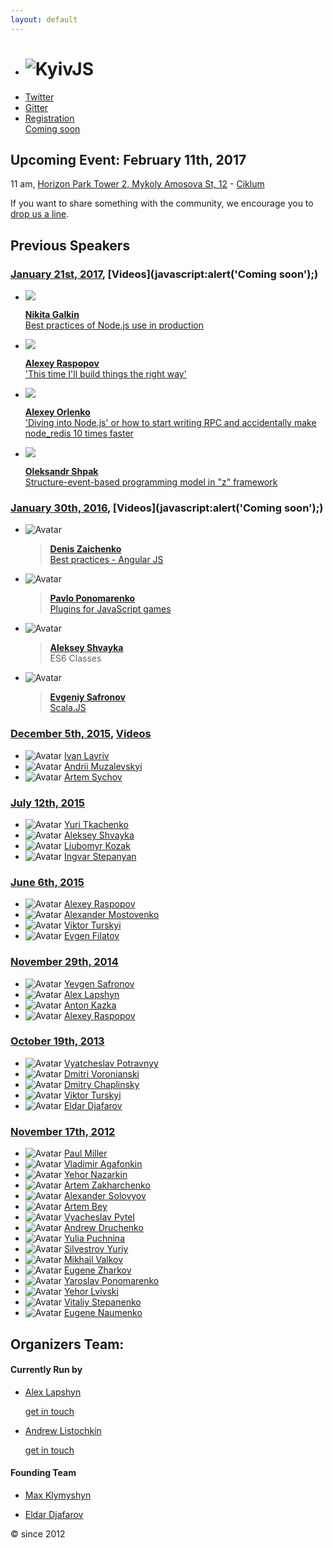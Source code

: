 ```yaml
---
layout: default
---
```


  - # ![KyivJS](/static/kyiv-js-rectangle-no-alpha.png)
  - [Twitter](https://twitter.com/kyivjs)
  - [Gitter](https://gitter.im/dev-ua/frontend-ua/kyivjs)
  - [Registration <br /> Coming soon]()

## Upcoming Event: February 11th, 2017
<!--
[Donskaya 4а](https://maps.yandex.ua/-/CVw9rZop) - - - [Digital Future](http://digital-future.org/) + [The App Solutions](http://theappsolutions.com/)
-->
11 am, [Horizon Park Tower 2, Mykoly Amosova St, 12](https://yandex.ru/maps/-/CZT3UNIX) - [Ciklum](https://www.ciklum.com/)

If you want to share something with the community, we encourage you to [drop us a line](#write-anchor).



## Previous Speakers

### [January 21st, 2017](https://dou.ua/calendar/13768/), [Videos](javascript:alert\('Coming soon'\);)

  - ![](http://frameworksdays.com/uploads/speakers/galkin.png)

    >
      [**Nikita Galkin**](https://twitter.com/galk_in)  
      [Best practices of Node.js use in production]()

  - ![](/static/speakers/alexey-raspopov.jpg)

    >
      [**Alexey Raspopov**](https://twitter.com/alexeyraspopov)  
      ['This time I'll build things the right way']()

  - ![](/static/speakers/alexey-orlenko.jpg)

    >
      [**Alexey Orlenko**](https://www.linkedin.com/in/alexeyorlenko)  
      ['Diving into Node.js' or how to start writing RPC and accidentally make node_redis 10 times faster]()

  - ![](/static/speakers/oleksandr-shpak.jpg)

    >
      [**Oleksandr Shpak**](https://www.linkedin.com/in/oleksandr-shpak-8915376)  
      [Structure-event-based programming model in "z" framework]()

### [January 30th, 2016](http://dou.ua/calendar/9623/), [Videos](javascript:alert\('Coming soon'\);)

  - ![Avatar](/static/speakers/denis-zaichenko.jpg)

    > [**Denis Zaichenko**](https://www.linkedin.com/in/dzaichenko)  
    [Best practices - Angular JS]()

  - ![Avatar](/static/speakers/pavlo-ponomarenko.jpg)

    > [**Pavlo Ponomarenko**](https://github.com/theshock)  
    [Plugins for JavaScript games](http://slides.com/theshock/javascript-plugins/)

  - ![Avatar](/static/speakers/aleksey-shvayka.jpg)

    > [**Aleksey Shvayka**](https://www.linkedin.com/in/ashvayka)  
    ES6 Classes

  - ![Avatar](/static/speakers/evgeniy-safronov.jpg)

    > [**Evgeniy Safronov**](https://www.linkedin.com/in/eugene-safronov-b7b257b0)  
    [Scala.JS](https://www.dropbox.com/s/dnkkgwjflul54ny/Scala-JS%20%28KyivJS%2030-01%29.pdf?dl=0)


### [December 5th, 2015](http://dou.ua/calendar/9101/), [Videos](https://www.youtube.com/playlist?list=PLxw9RJPDS60qUL9tiH3Hh-xB8rY5xV2Cr)

  - ![Avatar](/static/speakers/ivan-lavriv.jpg) [Ivan Lavriv](https://ua.linkedin.com/in/ivan-lavriv-16b23878/en)
  - ![Avatar](/static/speakers/andrii-muzalevskyi.jpg) [Andrii Muzalevskyi](https://ua.linkedin.com/in/andreymuzalevskiy/en)
  - ![Avatar](/static/speakers/artem-sychov.jpg) [Artem Sychov](https://www.linkedin.com/in/suchov/en)

### [July 12th, 2015]()

  - ![Avatar](/static/speakers/yuri-tkachenko.jpg) [Yuri Tkachenko](https://www.linkedin.com/in/tkachenkoyuri)
  - ![Avatar](/static/speakers/aleksey-shvayka.jpg) [Aleksey Shvayka](https://www.linkedin.com/in/ashvayka)
  - ![Avatar](/static/speakers/liubomyr-kozak.jpg) [Liubomyr Kozak](https://www.linkedin.com/in/luibomyr)
  - ![Avatar](/static/speakers/ingvar-stepanyan.jpg) [Ingvar Stepanyan](https://ua.linkedin.com/in/rreverser)

### [June 6th, 2015](http://dou.ua/calendar/7456/)

  - ![Avatar](/static/speakers/alexey-raspopov.jpg) [Alexey Raspopov](https://www.linkedin.com/profile/view?id=126122043)
  - ![Avatar](/static/speakers/alexander-mostovenko.jpg) [Alexander Mostovenko](https://www.linkedin.com/in/mostovenko)
  - ![Avatar](/static/speakers/viktor-turskyi.jpg) [Viktor Turskyi](https://www.linkedin.com/in/turskyi)
  - ![Avatar](/static/speakers/evgen-filatov.jpg) [Evgen Filatov](https://www.linkedin.com/pub/evgen-filatov/16/a17/8b7)

### [November 29th, 2014]()

  - ![Avatar](/static/speakers/yevgen-safronov.jpg) [Yevgen Safronov](http://ua.linkedin.com/pub/eugene-safronov/15/3a/392)
  - ![Avatar](/static/speakers/alex-lapshyn.jpg) [Alex Lapshyn](http://ua.linkedin.com/in/sudodoki)
  - ![Avatar](/static/speakers/anton-kazka.jpg) [Anton Kazka](http://ua.linkedin.com/pub/anton-kazka/74/aa5/9b5)
  - ![Avatar](/static/speakers/alexey-raspopov.jpg) [Alexey Raspopov](https://www.linkedin.com/profile/view?id=126122043)

### [October 19th, 2013](http://dou.ua/calendar/3915/)

  - ![Avatar](/static/speakers/vyatcheslav-potravnyy.jpg) [Vyatcheslav Potravnyy](http://ua.linkedin.com/pub/vyatcheslav-potravnyy/4a/414/50b/)
  - ![Avatar](/static/speakers/dmitri-voronianski.jpg) [Dmitri Voronianski](http://ua.linkedin.com/in/voronianski/)
  - ![Avatar](/static/speakers/dmitry-chaplinsky.jpg) [Dmitry Chaplinsky](http://ua.linkedin.com/pub/dmitry-chaplinsky/24/784/760)
  - ![Avatar](/static/speakers/viktor-turskyi.jpg) [Viktor Turskyi](https://www.linkedin.com/in/turskyi)
  - ![Avatar](/static/speakers/eldar-djafarov.jpg) [Eldar Djafarov](http://www.linkedin.com/in/edjafarov)

### [November 17th, 2012](http://dou.ua/calendar/2321)

  - ![Avatar](/static/speakers/paul-miller.jpg) [Paul Miller](https://sg.linkedin.com/in/paulmillr)
  - ![Avatar](/static/speakers/vladimir-agafonkin.jpg) [Vladimir Agafonkin](https://www.linkedin.com/in/agafonkin)
  - ![Avatar](/static/speakers/yehor-nazarkin.jpg) [Yehor Nazarkin](https://ua.linkedin.com/in/yehor-nazarkin-50553129)
  - ![Avatar](/static/speakers/artem-zakharchenko.jpg) [Artem Zakharchenko](https://ua.linkedin.com/in/artem-zakharchenko-baa1453b)
  - ![Avatar](/static/speakers/alexander-solovyov.jpg) [Alexander Solovyov](https://ua.linkedin.com/in/asolovyov)
  - ![Avatar](/static/speakers/artem-bey.jpg) [Artem Bey](https://ua.linkedin.com/in/artembey)
  - ![Avatar](/static/speakers/vyacheslav-pytel.jpg) [Vyacheslav Pytel](https://ua.linkedin.com/in/vpytel)
  - ![Avatar](/static/speakers/andrew-druchenko.jpg) [Andrew Druchenko](https://ua.linkedin.com/in/bananos)
  - ![Avatar](/static/speakers/yulia-puchnina.jpg) [Yulia Puchnina](https://ua.linkedin.com/in/yulia-puchnina-17473a36/en)
  - ![Avatar](/static/speakers/silvestrov-yuriy.jpg) [Silvestrov Yuriy](https://ua.linkedin.com/in/ysilvestrov)
  - ![Avatar](/static/speaker-male-placeholder.jpg) [Mikhail Valkov]()
  - ![Avatar](/static/speakers/eugene-zharkov.jpg) [Eugene Zharkov](https://ua.linkedin.com/in/eugenezharkov)
  - ![Avatar](/static/speakers/yaroslav-ponomarenko.jpg) [Yaroslav Ponomarenko](https://ua.linkedin.com/in/yponomarenko)
  - ![Avatar](/static/speakers/yehor-lvivski.jpg) [Yehor Lvivski](https://ua.linkedin.com/in/lvivski)
  - ![Avatar](/static/speaker-male-placeholder.jpg) [Vitaliy Stepanenko]()
  - ![Avatar](/static/speaker-male-placeholder.jpg) [Eugene Naumenko]()



## Organizers Team:

<mark id="write-anchor"></mark>

#### Currently Run by
- [Alex Lapshyn](https://twitter.com/sudodoki)

    [get in touch](https://gitter.im/sudodoki)

- [Andrew Listochkin](https://twitter.com/listochkin)

    [get in touch](https://gitter.im/listochkin)

#### Founding Team
- [Max Klymyshyn](http://www.linkedin.com/in/klymyshyn)

- [Eldar Djafarov](http://www.linkedin.com/in/edjafarov)

&copy; since 2012
